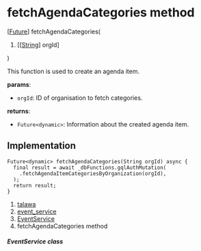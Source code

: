 
<div>

# fetchAgendaCategories method

</div>


[[Future](https://api.flutter.dev/flutter/dart-core/Future-class.html)]
fetchAgendaCategories(

1.  [[[String](https://api.flutter.dev/flutter/dart-core/String-class.md)]
    orgId]

)



This function is used to create an agenda item.

**params**:

-   `orgId`: ID of organisation to fetch categories.

**returns**:

-   `Future<dynamic>`: Information about the created agenda item.



## Implementation

``` language-dart
Future<dynamic> fetchAgendaCategories(String orgId) async {
  final result = await _dbFunctions.gqlAuthMutation(
    .fetchAgendaItemCategoriesByOrganization(orgId),
  );
  return result;
}
```







1.  [talawa](../../index.md)
2.  [event_service](../../services_event_service/)
3.  [EventService](../../services_event_service/EventService-class.md)
4.  fetchAgendaCategories method

##### EventService class







